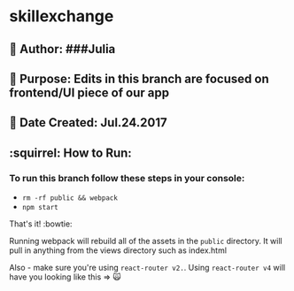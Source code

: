 # skillexchange

## :bust_in_silhouette:  Author: ###Julia
## :dart:  Purpose: Edits in this branch are focused on frontend/UI piece of our app
## :date:  Date Created: Jul.24.2017

## :squirrel:  How to Run:
### To run this branch follow these steps in your console:
* `rm -rf public && webpack`
* `npm start`

That's it! :bowtie:

Running webpack will rebuild all of the assets in the `public` directory. It will pull in anything from the views directory such as index.html

Also - make sure you're using `react-router v2.`. Using `react-router v4` will have you looking like this => :scream_cat: